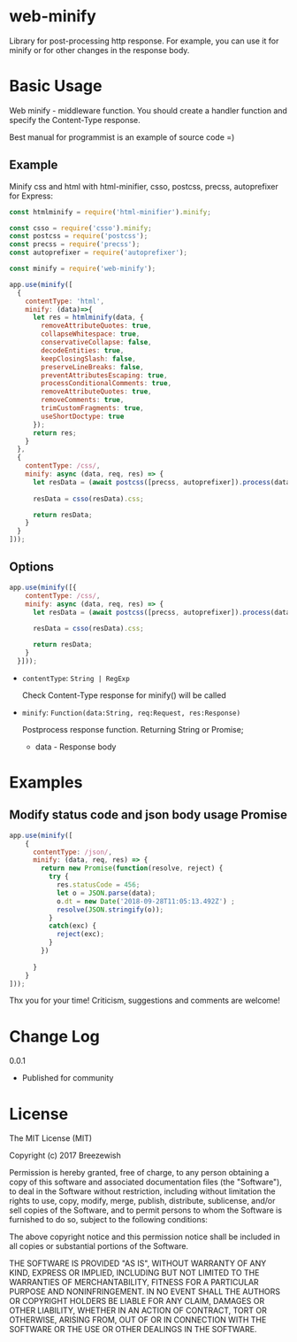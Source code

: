 web-minify
==============

Library for post-processing http response. For example, you can use it for minify or for other changes in the response body.

# Basic Usage

Web minify - middleware function. You should create a handler function and specify the Content-Type response.

Best manual for programmist is an example of source code =) 

## Example

Minify css and html with html-minifier, csso, postcss, precss, autoprefixer for Express:

```javascript
const htmlminify = require('html-minifier').minify;

const csso = require('csso').minify;
const postcss = require('postcss');
const precss = require('precss');
const autoprefixer = require('autoprefixer');

const minify = require('web-minify');

app.use(minify([
  {
    contentType: 'html', 
    minify: (data)=>{ 
      let res = htmlminify(data, {
        removeAttributeQuotes: true,
        collapseWhitespace: true,
        conservativeCollapse: false,
        decodeEntities: true,
        keepClosingSlash: false,
        preserveLineBreaks: false,
        preventAttributesEscaping: true,
        processConditionalComments: true,
        removeAttributeQuotes: true,
        removeComments: true,
        trimCustomFragments: true,
        useShortDoctype: true
      });
      return res;
    }
  },
  {
    contentType: /css/,
    minify: async (data, req, res) => {
      let resData = (await postcss([precss, autoprefixer]).process(data, { from: undefined })).css;
      
      resData = csso(resData).css;

      return resData;
    }
  }
]));
```

## Options

```javascript
app.use(minify([{
    contentType: /css/,
    minify: async (data, req, res) => {
      let resData = (await postcss([precss, autoprefixer]).process(data, { from: undefined })).css;
      
      resData = csso(resData).css;

      return resData;
    }
  }]));
```

- `contentType`: `String | RegExp`

  Check Content-Type response for minify() will be called

- `minify`: `Function(data:String, req:Request, res:Response)`

  Postprocess response function. Returning String or Promise;

  - data - Response body

# Examples

## Modify status code and json body usage Promise

```javascript
app.use(minify([
    {
      contentType: /json/,
      minify: (data, req, res) => {
        return new Promise(function(resolve, reject) {
          try {
            res.statusCode = 456;
            let o = JSON.parse(data);
            o.dt = new Date('2018-09-28T11:05:13.492Z') ;
            resolve(JSON.stringify(o));
          }
          catch(exc) {
            reject(exc);
          }
        })
        
      }
    }
]));
```

Thx you for your time!
Criticism, suggestions and comments are welcome!

# Change Log

0.0.1

- Published for community


# License

The MIT License (MIT)

Copyright (c) 2017 Breezewish

Permission is hereby granted, free of charge, to any person obtaining a copy of
this software and associated documentation files (the "Software"), to deal in
the Software without restriction, including without limitation the rights to
use, copy, modify, merge, publish, distribute, sublicense, and/or sell copies of
the Software, and to permit persons to whom the Software is furnished to do so,
subject to the following conditions:

The above copyright notice and this permission notice shall be included in all
copies or substantial portions of the Software.

THE SOFTWARE IS PROVIDED "AS IS", WITHOUT WARRANTY OF ANY KIND, EXPRESS OR
IMPLIED, INCLUDING BUT NOT LIMITED TO THE WARRANTIES OF MERCHANTABILITY, FITNESS
FOR A PARTICULAR PURPOSE AND NONINFRINGEMENT. IN NO EVENT SHALL THE AUTHORS OR
COPYRIGHT HOLDERS BE LIABLE FOR ANY CLAIM, DAMAGES OR OTHER LIABILITY, WHETHER
IN AN ACTION OF CONTRACT, TORT OR OTHERWISE, ARISING FROM, OUT OF OR IN
CONNECTION WITH THE SOFTWARE OR THE USE OR OTHER DEALINGS IN THE SOFTWARE.
